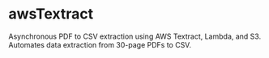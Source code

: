 # awsTextract
Asynchronous PDF to CSV extraction using AWS Textract, Lambda, and S3. Automates data extraction from 30-page PDFs to CSV.
